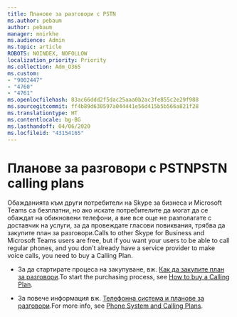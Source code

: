 ```yaml
---
title: Планове за разговори с PSTN
ms.author: pebaum
author: pebaum
manager: mnirkhe
ms.audience: Admin
ms.topic: article
ROBOTS: NOINDEX, NOFOLLOW
localization_priority: Priority
ms.collection: Adm_O365
ms.custom:
- "9002447"
- "4760"
- "4761"
ms.openlocfilehash: 83ac66ddd2f5dac25aaa0b2ac3fe855c2e29f988
ms.sourcegitcommit: ff4b89d630597a044441e56d415b5b566a821f28
ms.translationtype: HT
ms.contentlocale: bg-BG
ms.lasthandoff: 04/06/2020
ms.locfileid: "43154165"
---
```

# <a name="pstn-calling-plans"></a><span data-ttu-id="cf312-102">Планове за разговори с PSTN</span><span class="sxs-lookup"><span data-stu-id="cf312-102">PSTN calling plans</span></span>

<span data-ttu-id="cf312-103">Обажданията към други потребители на Skype за бизнеса и Microsoft Teams са безплатни, но ако искате потребителите да могат да се обаждат на обикновени телефони, а вие все още не разполагате с доставчик на услуги, за да провеждате гласови повиквания, трябва да закупите план за разговори.</span><span class="sxs-lookup"><span data-stu-id="cf312-103">Calls to other Skype for Business and Microsoft Teams users are free, but if you want your users to be able to call regular phones, and you don't already have a service provider to make voice calls, you need to buy a Calling Plan.</span></span> 

- <span data-ttu-id="cf312-104">За да стартирате процеса на закупуване, вж. [Как да закупите план за разговори](https://docs.microsoft.com/MicrosoftTeams/calling-plans-for-office-365).</span><span class="sxs-lookup"><span data-stu-id="cf312-104">To start the purchasing process, see [How to buy a Calling Plan](https://docs.microsoft.com/MicrosoftTeams/calling-plans-for-office-365).</span></span> 

- <span data-ttu-id="cf312-105">За повече информация вж. [Телефонна система и планове за разговори](https://docs.microsoft.com/MicrosoftTeams/calling-plan-landing-page).</span><span class="sxs-lookup"><span data-stu-id="cf312-105">For more info, see [Phone System and Calling Plans](https://docs.microsoft.com/MicrosoftTeams/calling-plan-landing-page).</span></span> 
